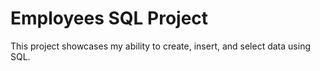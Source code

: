 # Employees SQL Project

This project showcases my ability to create, insert, and select data using SQL.
